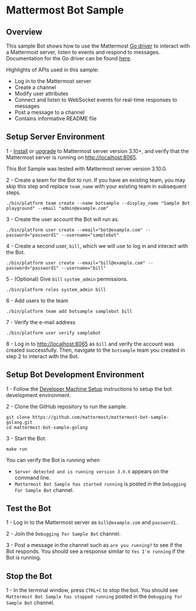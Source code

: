 # Mattermost Bot Sample

## Overview

This sample Bot shows how to use the Mattermost [Go driver](https://github.com/mattermost/platform/blob/master/model/client.go) to interact with a Mattermost server, listen to events and respond to messages. Documentation for the Go driver can be found [here](https://godoc.org/github.com/mattermost/platform/model#Client).

Highlights of APIs used in this sample:
 - Log in to the Mattermost server
 - Create a channel
 - Modify user attributes 
 - Connect and listen to WebSocket events for real-time responses to messages
 - Post a message to a channel
 - Contains informative README file

## Setup Server Environment

1 - [Install](http://docs.mattermost.com/install/requirements.html) or [upgrade](https://docs.mattermost.com/administration/upgrade.html) to Mattermost server version 3.10+, and verify that the Mattermost server is running on [http://localhost:8065](http://localhost:8065). 

This Bot Sample was tested with Mattermost server version 3.10.0.

2 - Create a team for the Bot to run. If you have an existing team, you may skip this step and replace `team_name` with your existing team in subsequent steps.
```
./bin/platform team create --name botsample --display_name "Sample Bot playground" --email "admin@example.com"
```
3 - Create the user account the Bot will run as.
```
./bin/platform user create --email="bot@example.com" --password="password1" --username="samplebot"
```
4 - Create a second user, `bill`, which we will use to log in and interact with the Bot.
```
./bin/platform user create --email="bill@example.com" --password="password1" --username="bill"
```
5 - (Optional) Give `bill` `system_admin` permissions.
```
./bin/platform roles system_admin bill
```
6 - Add users to the team
```
./bin/platform team add botsample samplebot bill
```
7 - Verify the e-mail address
```
./bin/platform user verify samplebot
```
8 - Log in to [http://localhost:8065](http://localhost:8065) as `bill` and verify the account was created successfully. Then, navigate to the `botsample` team you created in step 2 to interact with the Bot.

## Setup Bot Development Environment

1 - Follow the [Developer Machine Setup](https://docs.mattermost.com/developer/dev-setup.html) instructions to setup the bot development environment.

2 - Clone the GitHub repository to run the sample.
```
git clone https://github.com/mattermost/mattermost-bot-sample-golang.git
cd mattermost-bot-sample-golang
```
3 - Start the Bot.
```
make run
```
You can verify the Bot is running when 
  - `Server detected and is running version 3.X.X` appears on the command line.
  - `Mattermost Bot Sample has started running` is posted in the `Debugging For Sample Bot` channel.

## Test the Bot

1 - Log in to the Mattermost server as `bill@example.com` and `password1.`

2 - Join the `Debugging For Sample Bot` channel.

3 - Post a message in the channel such as `are you running?` to see if the Bot responds. You should see a response similar to `Yes I'm running` if the Bot is running.

## Stop the Bot

1 - In the terminal window, press `CTRL+C` to stop the bot. You should see `Mattermost Bot Sample has stopped running` posted in the `Debugging For Sample Bot` channel.
